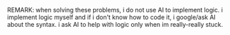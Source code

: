 REMARK: when solving these problems, i do not use AI to implement logic. 
i implement logic myself and if i don't know how to code it, i google/ask AI about the syntax. 
i ask AI to help with logic only when im really-really stuck.
